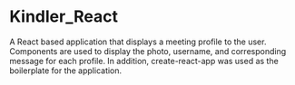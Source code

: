 # Kindler_React
A React based application that displays a meeting profile to the user.  Components are used to display the photo, username, and corresponding message for each profile.  In addition, create-react-app was used as the boilerplate for the application. 
